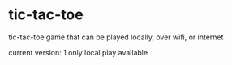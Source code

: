 # tic-tac-toe
 tic-tac-toe game that can be played locally, over wifi, or internet
 
 current version: 1
 only local play available
